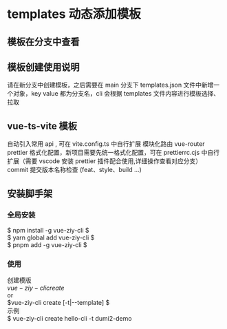 # templates 动态添加模板
## 模板在分支中查看
## 模板创建使用说明

请在新分支中创建模板，之后需要在 main 分支下 templates.json 文件中新增一个对象，key value 都为分支名，cli 会根据 templates 文件内容进行模板选择、拉取

## vue-ts-vite 模板
自动引入常用 api , 可在 vite.config.ts 中自行扩展
模块化路由 vue-router
prettier 格式化配置，新项目需要先统一格式化配置，可在 prettierrc.cjs 中自行扩展（需要 vscode 安装 prettier 插件配合使用,详细操作查看对应分支）
commit 提交版本名称检查 (feat、style、build ...) 


## 安装脚手架
### 全局安装
$ npm install -g vue-ziy-cli $
<br />
$ yarn global add vue-ziy-cli $
<br />
$ pnpm add -g vue-ziy-cli
$
<br />

### 使用
创建模版<br />
$vue-ziy-cli create$
<br />
or <br />
$vue-ziy-cli create <name> [-t|--template] 
$
<br />
示例 <br />
$ vue-ziy-cli create hello-cli -t dumi2-demo
